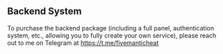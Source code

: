 ## Backend System
To purchase the backend package (including a full panel, authentication system, etc., allowing you to fully create your own service), please reach out to me on Telegram at https://t.me/fivemanticheat
